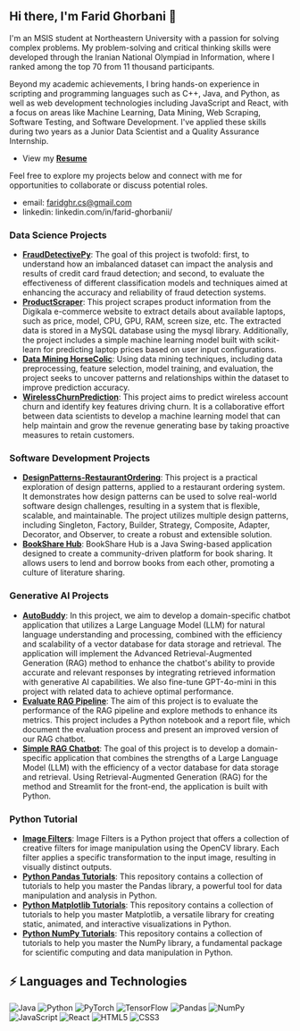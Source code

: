 ## Hi there, I'm Farid Ghorbani 👋

I'm an MSIS student at Northeastern University with a passion for solving complex problems. My problem-solving and critical thinking skills were developed through the Iranian National Olympiad in Information, where I ranked among the top 70 from 11 thousand participants. 

Beyond my academic achievements, I bring hands-on experience in scripting and programming languages such as C++, Java, and Python, as well as web development technologies including JavaScript and React, with a focus on areas like Machine Learning, Data Mining, Web Scraping, Software Testing, and Software Development. I've applied these skills during two years as a Junior Data Scientist and a Quality Assurance Internship.

- View my **[Resume]()**

Feel free to explore my projects below and connect with me for opportunities to collaborate or discuss potential roles.
- email: faridghr.cs@gmail.com
- linkedin: linkedin.com/in/farid-ghorbanii/

### Data Science Projects
- **[FraudDetectivePy](https://github.com/Faridghr/FraudDetectivePy)**: The goal of this project is twofold: first, to understand how an imbalanced dataset can impact the analysis and results of credit card fraud detection; and second, to evaluate the effectiveness of different classification models and techniques aimed at enhancing the accuracy and reliability of fraud detection systems.
- **[ProductScraper](https://github.com/Faridghr/ProductScraper)**: This project scrapes product information from the Digikala e-commerce website to extract details about available laptops, such as price, model, CPU, GPU, RAM, screen size, etc. The extracted data is stored in a MySQL database using the mysql library. Additionally, the project includes a simple machine learning model built with scikit-learn for predicting laptop prices based on user input configurations.
- **[Data Mining  HorseColic](https://github.com/Faridghr/horse-survival-data-mining)**: Using data mining techniques, including data preprocessing, feature selection, model training, and evaluation, the project seeks to uncover patterns and relationships within the dataset to improve prediction accuracy.
- **[WirelessChurnPrediction](https://github.com/Faridghr/WirelessChurnPrediction)**: This project aims to predict wireless account churn and identify key features driving churn. It is a collaborative effort between data scientists to develop a machine learning model that can help maintain and grow the revenue generating base by taking proactive measures to retain customers.

### Software Development Projects
- **[DesignPatterns-RestaurantOrdering](https://github.com/Faridghr/DesignPatterns-RestaurantOrdering)**: This project is a practical exploration of design patterns, applied to a restaurant ordering system. It demonstrates how design patterns can be used to solve real-world software design challenges, resulting in a system that is flexible, scalable, and maintainable. The project utilizes multiple design patterns, including Singleton, Factory, Builder, Strategy, Composite, Adapter, Decorator, and Observer, to create a robust and extensible solution.
- **[BookShare Hub](https://github.com/Faridghr/BookShare-Hub)**: BookShare Hub is a Java Swing-based application designed to create a community-driven platform for book sharing. It allows users to lend and borrow books from each other, promoting a culture of literature sharing.

### Generative AI Projects
- **[AutoBuddy](https://github.com/Faridghr/AutoBuddy-Car-Shopping-Chatbot)**: In this project, we aim to develop a domain-specific chatbot application that utilizes a Large Language Model (LLM) for natural language understanding and processing, combined with the efficiency and scalability of a vector database for data storage and retrieval. The application will implement the Advanced Retrieval-Augmented Generation (RAG) method to enhance the chatbot's ability to provide accurate and relevant responses by integrating retrieved information with generative AI capabilities. We also fine-tune GPT-4o-mini in this project with related data to achieve optimal performance. 
- **[Evaluate RAG Pipeline](https://github.com/Faridghr/Evaluate-RAG-Pipeline)**: The aim of this project is to evaluate the performance of the RAG pipeline and explore methods to enhance its metrics. This project includes a Python notebook and a report file, which document the evaluation process and present an improved version of our RAG chatbot.
- **[Simple RAG Chatbot](https://github.com/Faridghr/Simple-RAG-Chatbot)**: The goal of this project is to develop a domain-specific application that combines the strengths of a Large Language Model (LLM) with the efficiency of a vector database for data storage and retrieval. Using Retrieval-Augmented Generation (RAG) for the method and Streamlit for the front-end, the application is built with Python.
    
### Python Tutorial
- **[Image Filters](https://github.com/Faridghr/Image-Filters)**: Image Filters is a Python project that offers a collection of creative filters for image manipulation using the OpenCV library. Each filter applies a specific transformation to the input image, resulting in visually distinct outputs.
- **[Python Pandas Tutorials](https://github.com/Faridghr/Python-Pandas-Tutorial)**: This repository contains a collection of tutorials to help you master the Pandas library, a powerful tool for data manipulation and analysis in Python.
- **[Python Matplotlib Tutorials](https://github.com/Faridghr/Python-Matplotlib-Tutorial)**: This repository contains a collection of tutorials to help you master Matplotlib, a versatile library for creating static, animated, and interactive visualizations in Python.
- **[Python NumPy Tutorials](https://github.com/Faridghr/Python-Numpy-Tutorial)**: This repository contains a collection of tutorials to help you master the NumPy library, a fundamental package for scientific computing and data manipulation in Python.


## ⚡ Languages and Technologies

![Java](https://img.shields.io/badge/Java-ED8B00?logo=java&logoColor=white)
![Python](https://img.shields.io/badge/Python-3776AB?logo=python&logoColor=white)
![PyTorch](https://img.shields.io/badge/PyTorch-%23EE4C2C.svg?logo=PyTorch&logoColor=white)
![TensorFlow](https://img.shields.io/badge/TensorFlow-%23FF6F00.svg?logo=TensorFlow&logoColor=white)
![Pandas](https://img.shields.io/badge/pandas-%23150458.svg?logo=pandas&logoColor=white)
![NumPy](https://img.shields.io/badge/numpy-%23013243.svg?logo=numpy&logoColor=white)
![JavaScript](https://img.shields.io/badge/JavaScript-F7DF1E?logo=javascript&logoColor=black)
![React](https://img.shields.io/badge/React-20232A?logo=react&logoColor=61DAFB)
![HTML5](https://img.shields.io/badge/HTML5-E34F26?logo=html5&logoColor=white)
![CSS3](https://img.shields.io/badge/CSS3-1572B6?logo=css3&logoColor=white)


